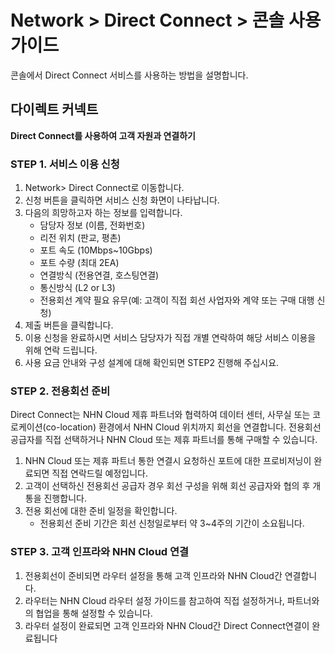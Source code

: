 # Network > Direct Connect > 콘솔 사용 가이드

콘솔에서 Direct Connect 서비스를 사용하는 방법을 설명합니다.

## 다이렉트 커넥트
**Direct Connect를 사용하여 고객 자원과 연결하기**

### STEP 1. 서비스 이용 신청
1.	Network> Direct Connect로 이동합니다.
2.	신청 버튼을 클릭하면 서비스 신청 화면이 나타납니다.
3.	다음의 희망하고자 하는 정보를 입력합니다.
    * 담당자 정보 (이름, 전화번호)
    * 리전 위치 (판교, 평촌)
    * 포트 속도 (10Mbps~10Gbps)
    * 포트 수량 (최대 2EA)
    * 연결방식 (전용연결, 호스팅연결)
    * 통신방식 (L2 or L3)
    * 전용회선 계약 필요 유무(예: 고객이 직접 회선 사업자와 계약 또는 구매 대행 신청)
4.	제출 버튼을 클릭합니다.
5.	이용 신청을 완료하시면 서비스 담당자가 직접 개별 연락하여 해당 서비스 이용을 위해 연락 드립니다.
6.	사용 요금 안내와 구성 설계에 대해 확인되면 STEP2 진행해 주십시요.

### STEP 2. 전용회선 준비
Direct Connect는 NHN Cloud 제휴 파트너와 협력하여 데이터 센터, 사무실 또는 코 로케이션(co-location) 환경에서 NHN Cloud 위치까지 회선을 연결합니다. 전용회선 공급자를 직접 선택하거나 NHN Cloud 또는 제휴 파트너를 통해 구매할 수 있습니다.
1. NHN Cloud 또는 제휴 파트너 통한 연결시 요청하신 포트에 대한 프로비저닝이 완료되면 직접 연락드릴 예정입니다.
2. 고객이 선택하신 전용회선 공급자 경우 회선 구성을 위해 회선 공급자와 협의 후 개통을 진행합니다.
3. 전용 회선에 대한 준비 일정을 확인합니다.
   * 전용회선 준비 기간은 회선 신청일로부터 약 3~4주의 기간이 소요됩니다.

### STEP 3. 고객 인프라와 NHN Cloud 연결
1. 전용회선이 준비되면 라우터 설정을 통해 고객 인프라와 NHN Cloud간 연결합니다.
2. 라우터는 NHN Cloud 라우터 설정 가이드를 참고하여 직접 설정하거나, 파트너와의 협업을 통해 설정할 수 있습니다.
3. 라우터 설정이 완료되면 고객 인프라와 NHN Cloud간 Direct Connect연결이 완료됩니다